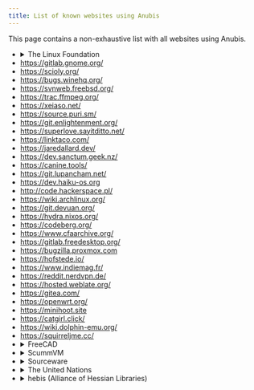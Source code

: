 ```yaml
---
title: List of known websites using Anubis
---
```


This page contains a non-exhaustive list with all websites using Anubis.

- <details>
  <summary>The Linux Foundation</summary>
  - https://git.kernel.org/
  - https://lore.kernel.org/
  </details>
- https://gitlab.gnome.org/
- https://scioly.org/
- https://bugs.winehq.org/
- https://svnweb.freebsd.org/
- https://trac.ffmpeg.org/
- https://xeiaso.net/
- https://source.puri.sm/
- https://git.enlightenment.org/
- https://superlove.sayitditto.net/
- https://linktaco.com/
- https://jaredallard.dev/
- https://dev.sanctum.geek.nz/
- https://canine.tools/
- https://git.lupancham.net/
- https://dev.haiku-os.org
- http://code.hackerspace.pl/
- https://wiki.archlinux.org/
- https://git.devuan.org/
- https://hydra.nixos.org/
- https://codeberg.org/
- https://www.cfaarchive.org/
- https://gitlab.freedesktop.org/
- https://bugzilla.proxmox.com
- https://hofstede.io/
- https://www.indiemag.fr/
- https://reddit.nerdvpn.de/
- https://hosted.weblate.org/
- https://gitea.com/
- https://openwrt.org/
- https://minihoot.site
- https://catgirl.click/
- https://wiki.dolphin-emu.org/
- https://squirreljme.cc/
- <details>
  <summary>FreeCAD</summary>
  - https://forum.freecad.org/
  - https://wiki.freecad.org/
  </details>
- <details>
  <summary>ScummVM</summary>
  - https://forums.scummvm.org/
  - https://wiki.scummvm.org/
  </details>
- <details>
  <summary>Sourceware</summary>
  - https://sourceware.org/cgit
  - https://sourceware.org/glibc/wiki
  - https://builder.sourceware.org/testruns/
  - https://patchwork.sourceware.org/
  - https://gcc.gnu.org/bugzilla/
  - https://gcc.gnu.org/cgit
  </details>
- <details>
  <summary>The United Nations</summary>
  - https://policytoolbox.iiep.unesco.org/
  </details>
- <details>
  <summary>hebis (Alliance of Hessian Libraries)</summary>
  - https://ubmr.hds.hebis.de/
  - https://tufind.hds.hebis.de/
  - https://karla.hds.hebis.de/
  - and many more (see https://www.hebis.de/dienste/hebis-discovery-system/)
  </details>
